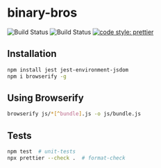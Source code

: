 # binary-bros

![Build Status](https://github.com/duong-jason/binary-bros/workflows/Unit%20Tests/badge.svg)
![Build Status](https://github.com/duong-jason/binary-bros/workflows/Format/badge.svg)
[![code style: prettier](https://img.shields.io/badge/code_style-prettier-ff69b4.svg?style=flat-square)](https://github.com/prettier/prettier)

## Installation

```bash
npm install jest jest-environment-jsdom
npm i browserify -g
```

## Using Browserify

```bash
browserify js/*[^bundle].js -o js/bundle.js
```

## Tests

```bash
npm test  # unit-tests
npx prettier --check .  # format-check
```

